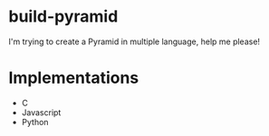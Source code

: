 # build-pyramid
I'm trying to create a Pyramid in multiple language, help me please!

# Implementations
- C
- Javascript
- Python
